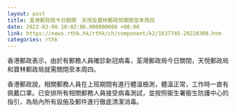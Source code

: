 ```yaml
---
layout: post
title: 荃灣郵政局今日關閉　天悅及寶林郵政局關閉至本周四
date: 2022-03-08 10:02:06.000000000 +08:00
link: https://news.rthk.hk/rthk/ch/component/k2/1637745-20220308.htm
categories: rthk
---
```


香港郵政表示，由於有郵務人員確診新冠病毒，荃灣郵政局今日關閉，天悅郵政局和寶林郵政局就需關閉至本周四。

香港郵政說，相關郵務人員在上班期間有進行體溫檢測，體溫正常，工作時一直有佩戴口罩。已安排所有相關郵務人員接受病毒測試，並按照衞生署衞生防護中心的指引，為局內所有設施及郵件進行徹底清潔消毒。
